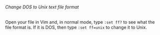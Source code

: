 ###### Change DOS to Unix text file format
Open your file in Vim and, in normal mode, type `:set ff?` to see what the file format is. If it is DOS, then type `:set ff=unix` to change it to Unix.